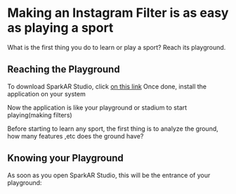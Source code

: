 # Making an Instagram Filter is as easy as playing a sport

What is the first thing you do to learn or play a sport? Reach its playground.

## Reaching the Playground
To download SparkAR Studio, click [on this link](https://sparkar.facebook.com/ar-studio/download/)
Once done, install the application on your system

Now the application is like your playground or stadium to start playing(making filters)


Before starting to learn any sport, the first thing is to analyze the ground, how many features ,etc does the ground have?

## Knowing your Playground

As soon as you open SparkAR Studio, this will be the entrance of your playground:



